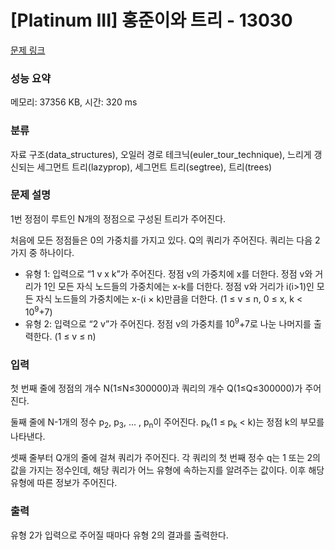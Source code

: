 # [Platinum III] 홍준이와 트리 - 13030 

[문제 링크](https://www.acmicpc.net/problem/13030) 

### 성능 요약

메모리: 37356 KB, 시간: 320 ms

### 분류

자료 구조(data_structures), 오일러 경로 테크닉(euler_tour_technique), 느리게 갱신되는 세그먼트 트리(lazyprop), 세그먼트 트리(segtree), 트리(trees)

### 문제 설명

<p>1번 정점이 루트인 N개의 정점으로 구성된 트리가 주어진다.</p>

<p>처음에 모든 정점들은 0의 가중치를 가지고 있다. Q의 쿼리가 주어진다. 쿼리는 다음 2가지 중 하나이다.</p>

<ul>
	<li>유형 1: 입력으로 “1 v x k”가 주어진다. 정점 v의 가중치에 x를 더한다. 정점 v와 거리가 1인 모든 자식 노드들의 가중치에는 x-k를 더한다. 정점 v와 거리가 i(i>1)인 모든 자식 노드들의 가중치에는 x-(i × k)만큼을 더한다. (1 ≤ v ≤ n, 0 ≤ x, k < 10<sup>9</sup>+7)</li>
	<li>유형 2: 입력으로 “2 v”가 주어진다. 정점 v의 가중치를 10<sup>9</sup>+7로 나눈 나머지를 출력한다. (1 ≤ v ≤ n)</li>
</ul>

### 입력 

 <p>첫 번째 줄에 정점의 개수 N(1≤N≤300000)과 쿼리의 개수 Q(1≤Q≤300000)가 주어진다.</p>

<p>둘째 줄에 N-1개의 정수 p<sub>2</sub>, p<sub>3</sub>, ... , p<sub>n</sub>이 주어진다. p<sub>k</sub>(1 ≤ p<sub>k</sub>  < k)는 정점 k의 부모를 나타낸다.</p>

<p>셋째 줄부터 Q개의 줄에 걸쳐 쿼리가 주어진다. 각 쿼리의 첫 번째 정수 q는 1 또는 2의 값을 가지는 정수인데, 해당 쿼리가 어느 유형에 속하는지를 알려주는 값이다. 이후 해당 유형에 따른 정보가 주어진다.</p>

### 출력 

 <p>유형 2가 입력으로 주어질 때마다 유형 2의 결과를 출력한다.</p>

